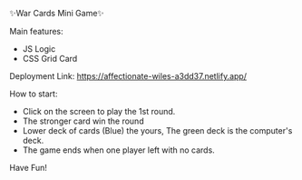 ✨War Cards Mini Game✨

Main features:
- JS Logic
- CSS Grid Card

Deployment Link:
https://affectionate-wiles-a3dd37.netlify.app/

How to start:
- Click on the screen to play the 1st round.
- The stronger card win the round
- Lower deck of cards (Blue) the yours, The green deck is the computer's deck.
- The game ends when one player left with no cards.

Have Fun!



